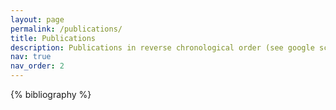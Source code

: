 ```yaml
---
layout: page
permalink: /publications/
title: Publications
description: Publications in reverse chronological order (see google scholar for latest)
nav: true
nav_order: 2
---
```


<!-- _pages/publications.md -->

{% bibliography %}

</div>
